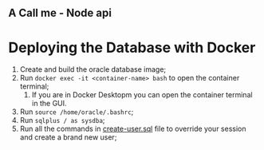 ## A Call me - Node api

# Deploying the Database with Docker
1. Create and build the oracle database image;
2. Run `docker exec -it <container-name> bash` to open the container terminal;
   1. If you are in Docker Desktopm you can open the container terminal in the GUI.
3. Run `source /home/oracle/.bashrc`;
4. Run `sqlplus / as sysdba`;
5. Run all the commands in [create-user.sql](./scripts/create-user.sql) file to override your session and create a brand new user; 

